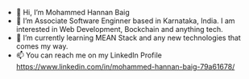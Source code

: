 - 👋 Hi, I’m Mohammed Hannan Baig
- 👀 I’m Associate Software Enginner based in Karnataka, India. I am interested in Web Development, Bockchain and anything tech.
- 🌱 I’m currently learning MEAN Stack and any new technologies that comes my way.
- 📫 You can reach me on my LinkedIn Profile https://www.linkedin.com/in/mohammed-hannan-baig-79a61678/

<!---
baig214/baig214 is a ✨ special ✨ repository because its `README.md` (this file) appears on your GitHub profile.
You can click the Preview link to take a look at your changes.
--->
